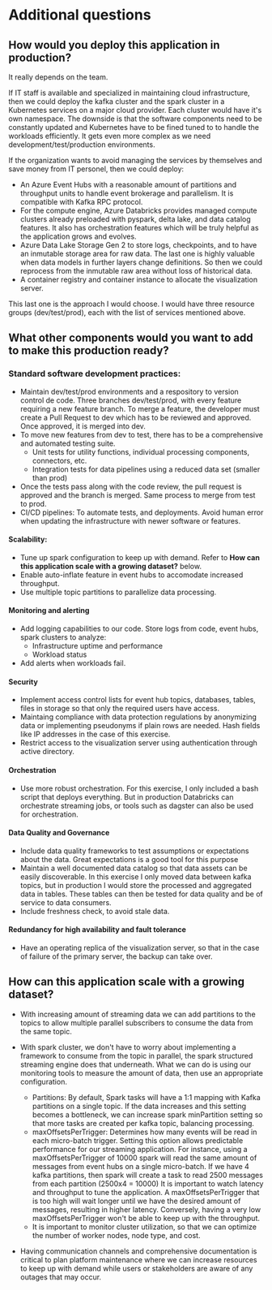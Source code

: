 # Additional questions

## How would you deploy this application in production?
It really depends on the team.

If IT staff is available and specialized in maintaining cloud infrastructure, then we could deploy the kafka cluster and the spark cluster in a Kubernetes services on a major cloud provider.
Each cluster would have it's own namespace. The downside is that the software components need to be constantly updated and Kubernetes have to be fined tuned to to handle the workloads efficiently. It gets even more complex as we need development/test/production environments.

If the organization wants to avoid managing the services by themselves and save money from IT personel, then we could deploy:
- An Azure Event Hubs with a reasonable amount of partitions and throughput units to handle event brokerage and parallelism. It is compatible with Kafka RPC protocol.
- For the compute engine, Azure Databricks provides managed compute clusters already preloaded with pyspark, delta lake, and data catalog features. It also has orchestration features which will be truly helpful as the application grows and evolves.
- Azure Data Lake Storage Gen 2 to store logs, checkpoints, and to have an inmutable storage area for raw data. The last one is highly valuable when data models in further layers change definitions. So then we could reprocess from the inmutable raw area without loss of historical data.
- A container registry and container instance to allocate the visualization server.

This last one is the approach I would choose. I would have three resource groups (dev/test/prod), each with the list of services mentioned above.


## What other components would you want to add to make this production ready?

### Standard software development practices:
- Maintain dev/test/prod environments and a respository to version control de code. Three branches dev/test/prod, with every feature requiring a new feature branch. To merge a feature, the developer must create a Pull Request to dev which has to be reviewed and approved. Once approved, it is merged into dev.  
- To move new features from dev to test, there has to be a comprehensive and automated testing suite.
    - Unit tests for utility functions, individual processing components, connectors, etc.
    - Integration tests for data pipelines using a reduced data set (smaller than prod)
- Once the tests pass along with the code review, the pull request is approved and the branch is merged. Same process to merge from test to prod.
- CI/CD pipelines: To automate tests, and deployments. Avoid human error when updating the infrastructure with newer software or features.

#### Scalability:
- Tune up spark configuration to keep up with demand. Refer to **How can this application scale with a growing dataset?** below.
- Enable auto-inflate feature in event hubs to accomodate increased throughput. 
- Use multiple topic partitions to parallelize data processing.

#### Monitoring and alerting
- Add logging capabilities to our code. Store logs from code, event hubs, spark clusters to analyze:
    - Infrastructure uptime and performance
    - Workload status
- Add alerts when workloads fail.

#### Security
- Implement access control lists for event hub topics, databases, tables, files in storage so that only the required users have access.
- Maintaing compliance with data protection regulations by anonymizing data or implementing pseudonyms if plain rows are needed. Hash fields like
IP addresses in the case of this exercise.
- Restrict access to the visualization server using authentication through active directory.

#### Orchestration
- Use more robust orchestration. For this exercise, I only included a bash script that deploys everything. But in production Databricks can orchestrate streaming jobs, or tools such as dagster can also be used for orchestration.

#### Data Quality and Governance
- Include data quality frameworks to test assumptions or expectations about the data. Great expectations is a good tool for this purpose
- Maintain a well documented data catalog so that data assets can be easily discoverable. In this exercise I only moved data between kafka topics, but in production I would store the processed and aggregated data in tables. These tables can then be tested for data quality and be of service to data consumers.
- Include freshness check, to avoid stale data.

#### Redundancy for high availability and fault tolerance
- Have an operating replica of the visualization server, so that in the case of failure of the primary server, the backup can take over.


## How can this application scale with a growing dataset?
- With increasing amount of streaming data we can add partitions to the topics to allow multiple parallel subscribers to consume the data from the same topic. 
- With spark cluster, we don't have to worry about implementing a framework to consume from the topic in parallel, the spark structured streaming engine does that underneath. What we can do is using our monitoring tools to measure the amount of data,
then use an appropriate configuration.
    - Partitions: By default, Spark tasks will have a 1:1 mapping with Kafka partitions on a single topic. If the data increases and this setting becomes a bottleneck, we can increase spark minPartition setting so that more tasks are created per kafka topic, balancing processing.
    - maxOffsetsPerTrigger: Determines how many events will be read in each micro-batch trigger. Setting this option allows predictable performance for our streaming application.
    For instance, using a maxOffsetsPerTrigger of 10000 spark will read the same amount of messages from event hubs on a single micro-batch. If we have 4 kafka partitions, then spark will create a task to read 2500 messages from each partition (2500x4 = 10000)
    It is important to watch latency and throughput to tune the application. A maxOffsetsPerTrigger that is too high will wait longer until we have the desired amount of messages, resulting in higher latency. Conversely, having a very low maxOffsetsPerTrigger won't be able to keep up with the throughput.
    - It is important to monitor cluster utilization, so that we can optimize the number of worker nodes, node type, and cost.

- Having communication channels and comprehensive documentation is critical to plan platform maintenance where we can increase resources to keep up with demand while users or stakeholders are aware of any outages that may occur.

